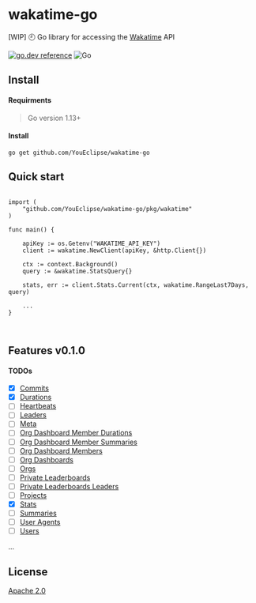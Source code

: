 # wakatime-go

[WIP] 🕘 Go library for accessing the [Wakatime](https://wakatime.com/developers#introduction) API

[![go.dev reference](https://img.shields.io/badge/go.dev-reference-007d9c?logo=go&logoColor=white&style=flat-square)](https://pkg.go.dev/github.com/YouEclipse/wakatime-go/pkg) ![Go](https://github.com/YouEclipse/wakatime-go/workflows/Go/badge.svg)

## Install

#### Requirments

> Go version 1.13+

#### Install

```
go get github.com/YouEclipse/wakatime-go
```

## Quick start

```golang

import (
	"github.com/YouEclipse/wakatime-go/pkg/wakatime"
)

func main() {

	apiKey := os.Getenv("WAKATIME_API_KEY")
	client := wakatime.NewClient(apiKey, &http.Client{})

	ctx := context.Background()
	query := &wakatime.StatsQuery{}

	stats, err := client.Stats.Current(ctx, wakatime.RangeLast7Days, query)

    ...
}



```

## Features v0.1.0

#### TODOs

- [x] [Commits](https://wakatime.com/developers#commits)
- [x] [Durations](https://wakatime.com/developers#durations)
- [ ] [Heartbeats](https://wakatime.com/developers#heartbeats)
- [ ] [Leaders](https://wakatime.com/developers#leaders)
- [ ] [Meta](https://wakatime.com/developers#meta)
- [ ] [Org Dashboard Member Durations](https://wakatime.com/developers#org_dashboard_member_durations)
- [ ] [Org Dashboard Member Summaries](https://wakatime.com/developers#org_dashboard_member_summaries)
- [ ] [Org Dashboard Members](https://wakatime.com/developers#org_dashboard_members)
- [ ] [Org Dashboards](https://wakatime.com/developers#org_dashboards)
- [ ] [Orgs](https://wakatime.com/developers#orgs)
- [ ] [Private Leaderboards](https://wakatime.com/developers#private_leaderboards)
- [ ] [Private Leaderboards Leaders](https://wakatime.com/developers#private_leaderboards_leaders)
- [ ] [Projects](https://wakatime.com/developers#projects)
- [x] [Stats](https://wakatime.com/developers#stats)
- [ ] [Summaries](https://wakatime.com/developers#summaries)
- [ ] [User Agents](https://wakatime.com/developers#user_agents)
- [ ] [Users](https://wakatime.com/developers#users)

...

## License

[Apache 2.0](./LICENSE)
